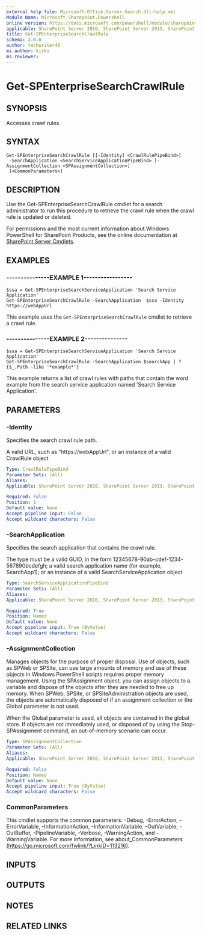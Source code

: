 ```yaml
---
external help file: Microsoft.Office.Server.Search.dll-help.xml
Module Name: Microsoft.Sharepoint.Powershell
online version: https://docs.microsoft.com/powershell/module/sharepoint-server/get-spenterprisesearchcrawlrule
applicable: SharePoint Server 2010, SharePoint Server 2013, SharePoint Server 2016, SharePoint Server 2019
title: Get-SPEnterpriseSearchCrawlRule
schema: 2.0.0
author: techwriter40
ms.author: kirks
ms.reviewer:
---
```


# Get-SPEnterpriseSearchCrawlRule

## SYNOPSIS
Accesses crawl rules.

## SYNTAX

```
Get-SPEnterpriseSearchCrawlRule [[-Identity] <CrawlRulePipeBind>]
 -SearchApplication <SearchServiceApplicationPipeBind> [-AssignmentCollection <SPAssignmentCollection>]
 [<CommonParameters>]
```

## DESCRIPTION
Use the Get-SPEnterpriseSearchCrawlRule cmdlet for a search administrator to run this procedure to retrieve the crawl rule when the crawl rule is updated or deleted.

For permissions and the most current information about Windows PowerShell for SharePoint Products, see the online documentation at [SharePoint Server Cmdlets](https://docs.microsoft.com/powershell/sharepoint/sharepoint-server/sharepoint-server-cmdlets).

## EXAMPLES

### ---------------EXAMPLE 1----------------- 
```
$ssa = Get-SPEnterpriseSearchServiceApplication 'Search Service Application' 
Get-SPEnterpriseSearchCrawlRule -SearchApplication  $ssa -Identity https://webAppUrl
```

This example uses the `Get-SPEnterpriseSearchCrawlRule` cmdlet to retrieve a crawl rule.

### ---------------EXAMPLE 2--------------- 
```
$ssa = Get-SPEnterpriseSearchServiceApplication 'Search Service Application'
Get-SPEnterpriseSearchCrawlRule -SearchApplication $searchApp | ?{$_.Path -like '*example*'}
```

This example returns a list of crawl rules with paths that contain the word example from the search service application named 'Search Service Application'.

## PARAMETERS

### -Identity
Specifies the search crawl rule path.

A valid URL, such as "https://webAppUrl", or an instance of a valid CrawlRule object

```yaml
Type: CrawlRulePipeBind
Parameter Sets: (All)
Aliases: 
Applicable: SharePoint Server 2010, SharePoint Server 2013, SharePoint Server 2016, SharePoint Server 2019

Required: False
Position: 1
Default value: None
Accept pipeline input: False
Accept wildcard characters: False
```

### -SearchApplication
Specifies the search application that contains the crawl rule.

The type must be a valid GUID, in the form 12345678-90ab-cdef-1234-567890bcdefgh; a valid search application name (for example, SearchApp1); or an instance of a valid SearchServiceApplication object

```yaml
Type: SearchServiceApplicationPipeBind
Parameter Sets: (All)
Aliases: 
Applicable: SharePoint Server 2010, SharePoint Server 2013, SharePoint Server 2016, SharePoint Server 2019

Required: True
Position: Named
Default value: None
Accept pipeline input: True (ByValue)
Accept wildcard characters: False
```

### -AssignmentCollection
Manages objects for the purpose of proper disposal. Use of objects, such as SPWeb or SPSite, can use large amounts of memory and use of these objects in Windows PowerShell scripts requires proper memory management. Using the SPAssignment object, you can assign objects to a variable and dispose of the objects after they are needed to free up memory. When SPWeb, SPSite, or SPSiteAdministration objects are used, the objects are automatically disposed of if an assignment collection or the Global parameter is not used.

When the Global parameter is used, all objects are contained in the global store. If objects are not immediately used, or disposed of by using the Stop-SPAssignment command, an out-of-memory scenario can occur.

```yaml
Type: SPAssignmentCollection
Parameter Sets: (All)
Aliases: 
Applicable: SharePoint Server 2010, SharePoint Server 2013, SharePoint Server 2016, SharePoint Server 2019

Required: False
Position: Named
Default value: None
Accept pipeline input: True (ByValue)
Accept wildcard characters: False
```

### CommonParameters
This cmdlet supports the common parameters: -Debug, -ErrorAction, -ErrorVariable, -InformationAction, -InformationVariable, -OutVariable, -OutBuffer, -PipelineVariable, -Verbose, -WarningAction, and -WarningVariable. For more information, see about_CommonParameters (https://go.microsoft.com/fwlink/?LinkID=113216).

## INPUTS

## OUTPUTS

## NOTES

## RELATED LINKS


